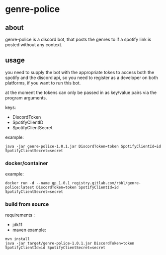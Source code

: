 # genre-police

## about

genre-police is a discord bot, that posts the genres to if a spotify link is posted without any context.

## usage

you need to supply the bot with the appropriate tokes to access both the spotify and the discord api, so you need to
register as a developer on both platforms, if you want to run this bot.

at the moment the tokens can only be passed in as key/value pairs via the program arguments.

keys:

- DiscordToken
- SpotifyClientID
- SpotifyClientSecret

example:

```shell
java -jar genre-police-1.0.1.jar DiscordToken=token SpotifyClientId=id SpotifyClientSecret=secret
``` 

### docker/container

example:
```shell
docker run -d --name gp_1.0.1 registry.gitlab.com/rbbl/genre-police:latest DiscordToken=token SpotifyClientId=id SpotifyClientSecret=secret
```

### build from source

requirements :

- jdk11
- maven example:

```shell
mvn install
java -jar target/genre-police-1.0.1.jar DiscordToken=token SpotifyClientId=id SpotifyClientSecret=secret
```